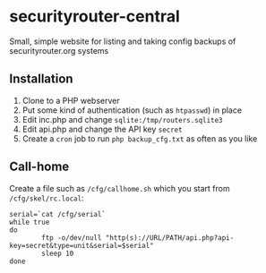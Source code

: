 # securityrouter-central
Small, simple website for listing and taking config backups of securityrouter.org systems

## Installation
1. Clone to a PHP webserver
2. Put some kind of authentication (such as `htpasswd`) in place
3. Edit inc.php and change `sqlite:/tmp/routers.sqlite3` 
4. Edit api.php and change the API key `secret` 
5. Create a `cron` job to run `php backup_cfg.txt` as often as you like

## Call-home
Create a file such as `/cfg/callhome.sh` which you start from `/cfg/skel/rc.local`:

```
serial=`cat /cfg/serial`
while true
do
        ftp -o/dev/null "http(s)://URL/PATH/api.php?api-key=secret&type=unit&serial=$serial"
        sleep 10
done
```
